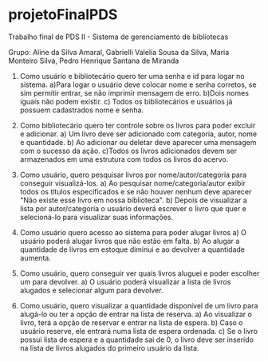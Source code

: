 # projetoFinalPDS
Trabalho final de PDS II - Sistema de gerenciamento de bibliotecas


Grupo: Aline da Silva Amaral, Gabrielli Valelia Sousa da Silva, Maria Monteiro Silva, Pedro Henrique Santana de Miranda

1) Como usuário e bibliotecário quero ter uma senha e id para logar no sistema.
a)Para logar o usuário deve colocar nome e senha corretos, se sim permitir entrar, se não imprimir mensagem de erro.
b)Dois nomes iguais não podem existir.
c) Todos os bibliotecários e usuários já possuem cadastrados nome e senha.

2) Como bibliotecário quero ter controle sobre os livros para poder excluir e adicionar.
a) Um livro deve ser adicionado com categoria, autor, nome e quantidade.
b) Ao adicionar ou deletar deve aparecer uma mensagem com o sucesso da ação.
c)Todos os livros adicionados devem ser armazenados em uma estrutura com todos os livros do acervo.

3) Como usuário, quero pesquisar livros por nome/autor/categoria para conseguir visualizá-los.
a) Ao pesquisar nome/categoria/autor exibir todos os títulos especificados e se não houver nenhum deve aparecer "Não existe esse livro em nossa biblioteca".
b) Depois de visualizar a lista por autor/categoria o usuário deverá escrever o livro que quer e selecioná-lo para visualizar suas informações.

4) Como usuário quero acesso ao sistema para poder alugar livros
a) O usuário poderá alugar livros que não estão em falta.
b) Ao alugar a quantidade de livros em estoque diminui e ao devolver a quantidade aumenta.

5) Como usuário, quero conseguir ver quais livros aluguei e poder escolher um  para devolver.
a) O usuário poderá visualizar a lista de livros alugados e selecionar algum para devolver.

6) Como usuário, quero visualizar a quantidade disponível de um livro para alugá-lo ou ter a opção de entrar na lista de reserva.
a) Ao visualizar o livro, terá a opção de reservar e entrar na lista de espera.
b) Caso o usuário reserve, ele entrará numa lista de espera ordenada.
c) Se o livro possui lista de espera e a quantidade sai de 0, o livro deve ser inserido na lista de livros alugados do primeiro usuário da lista.

